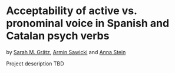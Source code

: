 # Acceptability of active vs. pronominal voice in Spanish and Catalan psych verbs
by [Sarah M. Grätz](sarah.m.graetz@gmail.com), [Armin Sawicki](armin.saw@gmail.com) and [Anna Stein](https://www.ansost.com)

Project description TBD
